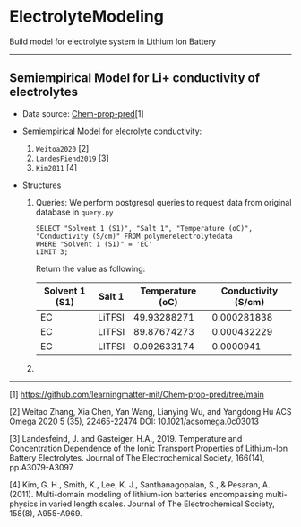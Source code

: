 # ElectrolyteModeling
Build model for electrolyte system in Lithium Ion Battery

---
## Semiempirical Model for Li+ conductivity of electrolytes

- Data source: [Chem-prop-pred](https://github.com/learningmatter-mit/Chem-prop-pred/blob/main/data/PolymerElectrolyteData.csv)[1]

- Semiempirical Model for elecrolyte conductivity:

    1. `Weitoa2020` [2]
    2. `LandesFiend2019` [3]
    3. `Kim2011` [4]

- Structures

    1. Queries: We perform postgresql queries to request data from original database in `query.py`

        ```
        SELECT "Solvent 1 (S1)", "Salt 1", "Temperature (oC)", "Conductivity (S/cm)" FROM polymerelectrolytedata 
        WHERE "Solvent 1 (S1)" = 'EC'
        LIMIT 3;
        ```

        Return the value as following:

        |  Solvent 1 (S1) | Salt 1          | Temperature (oC) | Conductivity (S/cm) |
        | --------------- | --------------- | ---------------- | ------------------- |
        | EC              | LiTFSI          | 49.93288271      | 0.000281838         |
        | EC              | LITFSI          | 89.87674273      | 0.000432229         |
        | EC              | LITFSI          | 0.092633174	   | 0.0000941           |
        

    2. 


---
[1] https://github.com/learningmatter-mit/Chem-prop-pred/tree/main

[2] Weitao Zhang, Xia Chen, Yan Wang, Lianying Wu, and Yangdong Hu
ACS Omega 2020 5 (35), 22465-22474
DOI: 10.1021/acsomega.0c03013

[3] Landesfeind, J. and Gasteiger, H.A., 2019. Temperature and Concentration
    Dependence of the Ionic Transport Properties of Lithium-Ion Battery Electrolytes.
    Journal of The Electrochemical Society, 166(14), pp.A3079-A3097.

[4] Kim, G. H., Smith, K., Lee, K. J., Santhanagopalan, S., & Pesaran, A.
    (2011). Multi-domain modeling of lithium-ion batteries encompassing
    multi-physics in varied length scales. Journal of The Electrochemical
    Society, 158(8), A955-A969.
